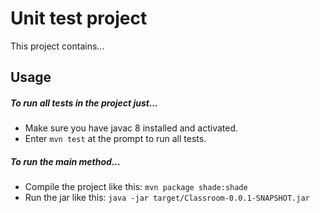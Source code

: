 




# Unit test project

This project contains...



## Usage

##### To run all tests in the project just...

* Make sure you have javac 8 installed and activated. 
* Enter `mvn test` at the prompt to run all tests.

##### To run the main method...

* Compile the project like this: `mvn package shade:shade`
* Run the jar like this: `java -jar target/Classroom-0.0.1-SNAPSHOT.jar`

